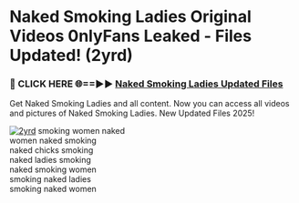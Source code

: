 # Naked Smoking Ladies Original Videos 0nlyFans Leaked - Files Updated! (2yrd)

<h3>🔴 CLICK HERE 🌐==►► <a href="https://tinyurl.com/up5wt9bj" rel="nofollow">Naked Smoking Ladies Updated Files</a></h3>

Get Naked Smoking Ladies and all content. Now you can access all videos and pictures of Naked Smoking Ladies. New Updated Files 2025!

[![2yrd](https://i.imgur.com/ABiUzMV.gif)](https://tinyurl.com/up5wt9bj)
smoking women naked<br>
women naked smoking<br>
naked chicks smoking<br>
naked ladies smoking<br>
naked smoking women<br>
smoking naked ladies<br>
smoking naked women